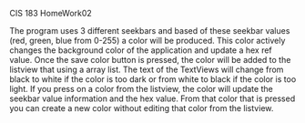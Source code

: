 CIS 183 HomeWork02

The program uses 3 different seekbars and based of these seekbar values (red, green, blue from 0-255) a color will be produced. This color actively changes the background color of the application and update a hex ref value.
Once the save color button is pressed, the color will be added to the listview that using a array list.
The text of the TextViews will change from black to white if the color is too dark or from white to black if the color is too light.
If you press on a color from the listview, the color will update the seekbar value information and the hex value.
From that color that is pressed you can create a new color without editing that color from the listview. 

